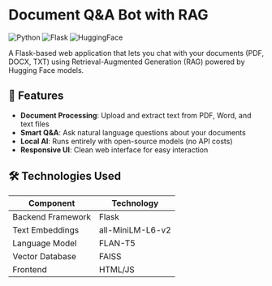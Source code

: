 # Document Q&A Bot with RAG

![Python](https://img.shields.io/badge/Python-3.9%2B-blue)
![Flask](https://img.shields.io/badge/Flask-2.0%2B-lightgrey)
![HuggingFace](https://img.shields.io/badge/HuggingFace-Transformers-yellow)

A Flask-based web application that lets you chat with your documents (PDF, DOCX, TXT) using Retrieval-Augmented Generation (RAG) powered by Hugging Face models.

## 🌟 Features

- **Document Processing**: Upload and extract text from PDF, Word, and text files
- **Smart Q&A**: Ask natural language questions about your documents
- **Local AI**: Runs entirely with open-source models (no API costs)
- **Responsive UI**: Clean web interface for easy interaction

## 🛠️ Technologies Used

| Component           | Technology |
|---------------------|------------|
| Backend Framework   | Flask      |
| Text Embeddings     | all-MiniLM-L6-v2 |
| Language Model      | FLAN-T5    |
| Vector Database     | FAISS      |
| Frontend            | HTML/JS    |


